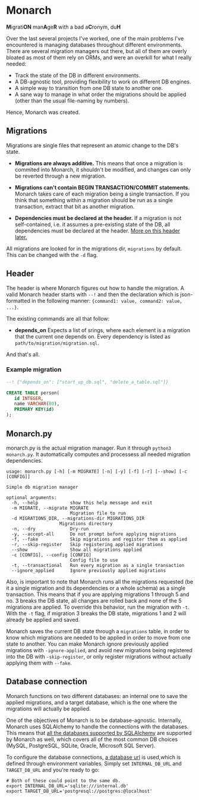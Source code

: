 # Monarch

**M**igrati**ON** man**A**ge**R** with a bad a**C**ronym, du**H**

Over the last several projects I've worked, one of the main problems
I've encountered is managing databases throughout different
environments.  There are several migration managers out there, but all
of them are overly bloated as most of them rely on ORMs, and were an
overkill for what I really needed:
- Track the state of the DB in different environments.
- A DB-agnostic tool, providing flexibility to work on different DB engines.
- A simple way to transition from one DB state to another one.
- A sane way to manage in what order the migrations should be applied
  (other than the usual file-naming by numbers).

Hence, Monarch was created.


## Migrations
Migrations are single files that represent an atomic change to the DB's state.

  * **Migrations are always additive.** This means that once a migration is commited
  into Monarch, it shouldn't be modified, and changes can only be reverted through
  a new migration.

  * **Migrations can't contain BEGIN TRANSACTION/COMMIT statements.** Monarch takes care of
  each migration being a single transaction. If you think that something within a migration
  should be run as a single transaction, extract that bit as another migration.

  * **Dependencies must be declared at the header.** If a migration is not self-contained,
  i.e. it assumes a pre-existing state of the DB, all dependencies must be declared at the
  header. [More on this header later.](#header)

All migrations are looked for in the migrations dir, `migrations` by default.
This can be changed with the `-d` flag.


## Header
The header is where Monarch figures out how to handle the migration. A valid Monarch header
starts with `--!` and then the declaration which is json-formatted in the following manner:
`{command1: value, command2: value, ...}`.

The existing commands are all that follow:
  * **depends_on** Expects a list of srings, where each element is a migration that the current
  one depends on. Every dependency is listed as `path/to/migration/migration.sql`.

And that's all.

### Example migration
```sql
--! {"depends_on": ["start_up_db.sql", "delete_a_table.sql"]}

CREATE TABLE person(
   id INTEGER,
   name VARCHAR(80),
   PRIMARY KEY(id)
);
```

## Monarch.py

monarch.py is the actual migration manager. Run it
through `python3 monarch.py`. It automatically computes and processess
all needed migration dependencies.
``` usage:
usage: monarch.py [-h] [-m MIGRATE] [-n] [-y] [-f] [-r] [--show] [-c [CONFIG]]

Simple db migration manager

optional arguments:
  -h, --help            show this help message and exit
  -m MIGRATE, --migrate MIGRATE
                        Migration file to run
  -d MIGRATIONS_DIR, --migrations-dir MIGRATIONS_DIR
     		     	Migrations directory
  -n, --dry             Dry-run
  -y, --accept-all      Do not prompt before applying migrations
  -f, --fake            Skip migrations and register them as applied
  -r, --skip-register   Skip registering applied migrations
  --show                Show all migrations applied
  -c [CONFIG], --config [CONFIG]
                        Config file to use
  -t, --transactional   Run every migration as a single transaction
  --ignore_applied      Ignore previously applied migrations
```

Also, is important to note that Monarch runs all the migrations requested (be it a single migration
and its dependencies or a whole schema) as a single transaction. This means that if you are applying
migrations 1 through 5 and no. 3 breaks the DB state, all changes are rolled back and none of the 5 migrations
are applied. To override this behavior, run the migration with `-t`. With the `-t` flag, if migration
3 breaks the DB state, migrations 1 and 2 will already be applied and saved.

Monarch saves the current DB state through a `migrations` table, in order to know which migrations
are needed to be applied in order to move from one state to another. You can make Monarch ignore
previously applied migrations with `-ignore-applied`, and avoid new migrations being registered
into the DB with `-skip-register`, or only register migrations without actually applying them with
`--fake`.

## Database connection
Monarch functions on two different databases: an internal one to save the applied migrations, and
a target database, which is the one where the migrations will actually be applied.

One of the objectives of Monarch is to be database-agnostic.
Internally, Monarch uses SQLAlchemy to handle the connections with the databases.
This means that [all the databases supported by SQLAlchemy](https://docs.sqlalchemy.org/en/13/core/engines.html#supported-databases)
are supported by Monarch as well, which covers all of the most common DB choices
(MySQL, PostgreSQL, SQLite, Oracle, Microsoft SQL Server).

To configure the database connections, [a database url](https://docs.sqlalchemy.org/en/13/core/engines.html#database-urls)
is used,which is defined through environment variables.
Simply set `INTERNAL_DB_URL` and `TARGET_DB_URL` and you're ready to go:
```
# Both of these could point to the same db.
export INTERNAL_DB_URL='sqlite:///internal.db'
export TARGET_DB_URL='postgresql://postgres:@localhost'
```
